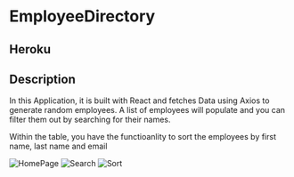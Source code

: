 # EmployeeDirectory

## Heroku 

## Description
In this Application, it is built with React and fetches Data using Axios to generate random employees. A list of employees will populate and you can filter them out by searching for their names. 

Within the table, you have the functioanlity to sort the employees by first name, last name and email

![HomePage](https://i.gyazo.com/5d0a5329d82d902d084b1915cddfdc42.png)
![Search](https://i.gyazo.com/81f1b263b5c7b44fe7c77f1dbdcb9093.png)
![Sort](https://i.gyazo.com/1aba380d2ce880ffd4394458f369042e.png)